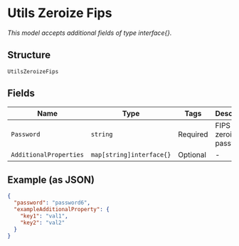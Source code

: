 
# Utils Zeroize Fips

*This model accepts additional fields of type interface{}.*

## Structure

`UtilsZeroizeFips`

## Fields

| Name | Type | Tags | Description |
|  --- | --- | --- | --- |
| `Password` | `string` | Required | FIPS zeroize password |
| `AdditionalProperties` | `map[string]interface{}` | Optional | - |

## Example (as JSON)

```json
{
  "password": "password6",
  "exampleAdditionalProperty": {
    "key1": "val1",
    "key2": "val2"
  }
}
```

